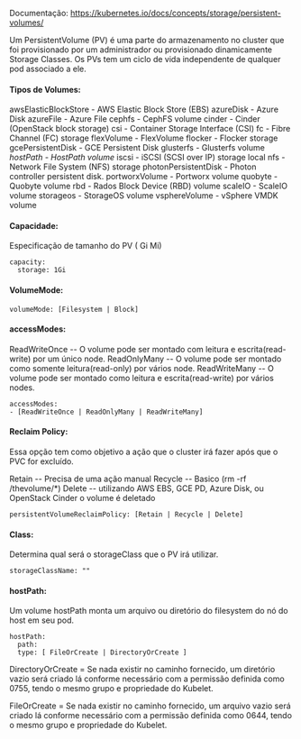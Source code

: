 Documentação: https://kubernetes.io/docs/concepts/storage/persistent-volumes/

Um PersistentVolume (PV) é uma parte do armazenamento no cluster que foi provisionado por um administrador ou provisionado dinamicamente Storage Classes. Os PVs tem um ciclo de vida independente de qualquer pod associado a ele.

#### Tipos de Volumes:

awsElasticBlockStore - AWS Elastic Block Store (EBS)
azureDisk - Azure Disk
azureFile - Azure File
cephfs - CephFS volume
cinder - Cinder (OpenStack block storage)
csi - Container Storage Interface (CSI)
fc - Fibre Channel (FC) storage
flexVolume - FlexVolume
flocker - Flocker storage
gcePersistentDisk - GCE Persistent Disk
glusterfs - Glusterfs volume
*hostPath - HostPath volume*
iscsi - iSCSI (SCSI over IP) storage
local
nfs - Network File System (NFS) storage
photonPersistentDisk - Photon controller persistent disk.
portworxVolume - Portworx volume
quobyte - Quobyte volume
rbd - Rados Block Device (RBD) volume
scaleIO - ScaleIO volume
storageos - StorageOS volume
vsphereVolume - vSphere VMDK volume

#### Capacidade:

Especificação de tamanho do PV ( Gi Mi)

    capacity: 
      storage: 1Gi

#### VolumeMode:

    volumeMode: [Filesystem | Block]

#### accessModes:

ReadWriteOnce -- O volume pode ser montado com leitura e escrita(read-write) por um único node.
ReadOnlyMany -- O volume pode ser montado como somente leitura(read-only) por vários node.
ReadWriteMany -- O volume pode ser montado como leitura e escrita(read-write) por vários nodes.

    accessModes:
    - [ReadWriteOnce | ReadOnlyMany | ReadWriteMany]

#### Reclaim Policy:

Essa opção tem como objetivo a ação que o cluster irá fazer após que o PVC for excluído.

Retain -- Precisa de uma ação manual
Recycle -- Basico (rm -rf /thevolume/*)
Delete -- utilizando AWS EBS, GCE PD, Azure Disk, ou OpenStack Cinder o volume é deletado

    persistentVolumeReclaimPolicy: [Retain | Recycle | Delete]

#### Class:

Determina qual será o storageClass que o PV irá utilizar.

    storageClassName: ""

#### hostPath:

Um volume hostPath monta um arquivo ou diretório do filesystem do nó do host em seu pod.

    hostPath:
      path:
      type: [ FileOrCreate | DirectoryOrCreate ]

DirectoryOrCreate = Se nada existir no caminho fornecido, um diretório vazio será criado lá conforme necessário com a permissão definida como 0755, tendo o mesmo grupo e propriedade do Kubelet.

FileOrCreate = Se nada existir no caminho fornecido, um arquivo vazio será criado lá conforme necessário com a permissão definida como 0644, tendo o mesmo grupo e propriedade do Kubelet.